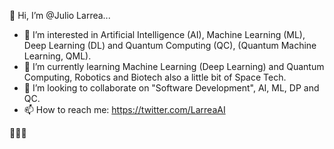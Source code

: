👋 Hi, I’m @Julio Larrea...

* 👀 I’m interested in Artificial Intelligence (AI), Machine Learning (ML), Deep Learning (DL) and Quantum Computing (QC), (Quantum Machine Learning, QML).
* 🌱 I’m currently learning Machine Learning (Deep Learning) and Quantum Computing, Robotics and Biotech also a little bit of Space Tech.
* 💞️ I’m looking to collaborate on "Software Development", AI, ML, DP and QC.
* 📫 How to reach me: https://twitter.com/LarreaAI 

🧠🤖🦾
<!---
JulioLarrea/JulioLarrea is a ✨ special ✨ repository because its `README.md` (this file) appears on your GitHub profile.
You can click the Preview link to take a look at your changes.
--->

